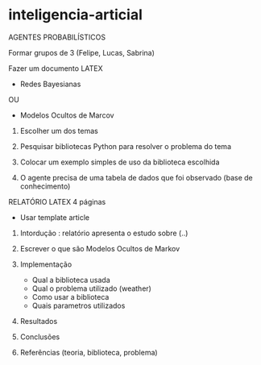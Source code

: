 # inteligencia-articial

AGENTES PROBABILÍSTICOS

Formar grupos de 3 (Felipe, Lucas, Sabrina)

Fazer um documento LATEX

- Redes Bayesianas 

OU

- Modelos Ocultos de Marcov

1) Escolher um dos temas

2) Pesquisar bibliotecas Python para resolver o problema do tema 

3) Colocar um exemplo simples de uso da biblioteca escolhida

4) O agente precisa de uma tabela de dados que foi observado (base de conhecimento)


RELATÓRIO LATEX 4 páginas 

- Usar template article

1) Intordução : relatório apresenta o estudo sobre (..)

2) Escrever o que são Modelos Ocultos de Markov

3) Implementação 
	- Qual a biblioteca usada 
	- Qual o problema utilizado (weather)
	- Como usar a biblioteca
	- Quais parametros utilizados

4) Resultados 

5) Conclusões

6) Referências (teoria, biblioteca, problema)
